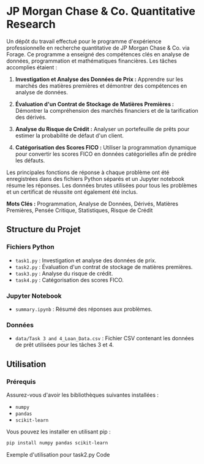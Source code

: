 # JP Morgan Chase & Co. Quantitative Research

Un dépôt du travail effectué pour le programme d'expérience professionnelle en recherche quantitative de JP Morgan Chase & Co. via Forage. Ce programme a enseigné des compétences clés en analyse de données, programmation et mathématiques financières. Les tâches accomplies étaient :

1. **Investigation et Analyse des Données de Prix :** Apprendre sur les marchés des matières premières et démontrer des compétences en analyse de données.

2. **Évaluation d'un Contrat de Stockage de Matières Premières :** Démontrer la compréhension des marchés financiers et de la tarification des dérivés.

3. **Analyse du Risque de Crédit :** Analyser un portefeuille de prêts pour estimer la probabilité de défaut d'un client.

4. **Catégorisation des Scores FICO :** Utiliser la programmation dynamique pour convertir les scores FICO en données catégorielles afin de prédire les défauts.

Les principales fonctions de réponse à chaque problème ont été enregistrées dans des fichiers Python séparés et un Jupyter notebook résume les réponses. Les données brutes utilisées pour tous les problèmes et un certificat de réussite ont également été inclus.

**Mots Clés :** Programmation, Analyse de Données, Dérivés, Matières Premières, Pensée Critique, Statistiques, Risque de Crédit

## Structure du Projet

### Fichiers Python

- `task1.py` : Investigation et analyse des données de prix.
- `task2.py` : Évaluation d'un contrat de stockage de matières premières.
- `task3.py` : Analyse du risque de crédit.
- `task4.py` : Catégorisation des scores FICO.

### Jupyter Notebook

- `summary.ipynb` : Résumé des réponses aux problèmes.

### Données

- `data/Task 3 and 4_Loan_Data.csv` : Fichier CSV contenant les données de prêt utilisées pour les tâches 3 et 4.

## Utilisation

### Prérequis

Assurez-vous d'avoir les bibliothèques suivantes installées :

- `numpy`
- `pandas`
- `scikit-learn`

Vous pouvez les installer en utilisant pip :

```sh
pip install numpy pandas scikit-learn
```

Exemple d'utilisation pour task2.py
Code
